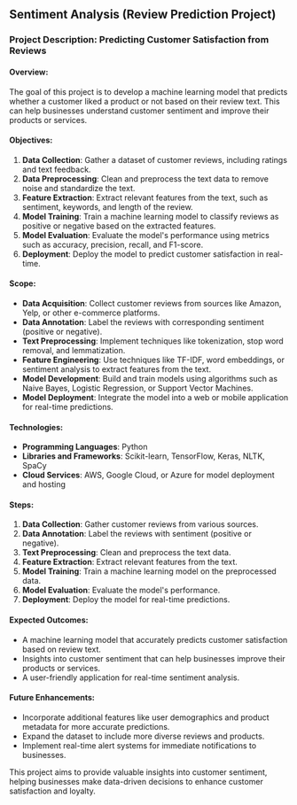 ## Sentiment Analysis (Review Prediction Project)
### Project Description: Predicting Customer Satisfaction from Reviews

#### Overview:
The goal of this project is to develop a machine learning model that predicts whether a customer liked a product or not based on their review text. This can help businesses understand customer sentiment and improve their products or services.

#### Objectives:
1. **Data Collection**: Gather a dataset of customer reviews, including ratings and text feedback.
2. **Data Preprocessing**: Clean and preprocess the text data to remove noise and standardize the text.
3. **Feature Extraction**: Extract relevant features from the text, such as sentiment, keywords, and length of the review.
4. **Model Training**: Train a machine learning model to classify reviews as positive or negative based on the extracted features.
5. **Model Evaluation**: Evaluate the model's performance using metrics such as accuracy, precision, recall, and F1-score.
6. **Deployment**: Deploy the model to predict customer satisfaction in real-time.

#### Scope:
- **Data Acquisition**: Collect customer reviews from sources like Amazon, Yelp, or other e-commerce platforms.
- **Data Annotation**: Label the reviews with corresponding sentiment (positive or negative).
- **Text Preprocessing**: Implement techniques like tokenization, stop word removal, and lemmatization.
- **Feature Engineering**: Use techniques like TF-IDF, word embeddings, or sentiment analysis to extract features from the text.
- **Model Development**: Build and train models using algorithms such as Naive Bayes, Logistic Regression, or Support Vector Machines.
- **Model Deployment**: Integrate the model into a web or mobile application for real-time predictions.

#### Technologies:
- **Programming Languages**: Python
- **Libraries and Frameworks**: Scikit-learn, TensorFlow, Keras, NLTK, SpaCy
- **Cloud Services**: AWS, Google Cloud, or Azure for model deployment and hosting

#### Steps:
1. **Data Collection**: Gather customer reviews from various sources.
2. **Data Annotation**: Label the reviews with sentiment (positive or negative).
3. **Text Preprocessing**: Clean and preprocess the text data.
4. **Feature Extraction**: Extract relevant features from the text.
5. **Model Training**: Train a machine learning model on the preprocessed data.
6. **Model Evaluation**: Evaluate the model's performance.
7. **Deployment**: Deploy the model for real-time predictions.

#### Expected Outcomes:
- A machine learning model that accurately predicts customer satisfaction based on review text.
- Insights into customer sentiment that can help businesses improve their products or services.
- A user-friendly application for real-time sentiment analysis.

#### Future Enhancements:
- Incorporate additional features like user demographics and product metadata for more accurate predictions.
- Expand the dataset to include more diverse reviews and products.
- Implement real-time alert systems for immediate notifications to businesses.

This project aims to provide valuable insights into customer sentiment, helping businesses make data-driven decisions to enhance customer satisfaction and loyalty.
